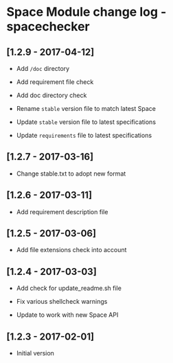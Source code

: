 # Space Module change log - spacechecker

## [1.2.9 - 2017-04-12]

+ Add `/doc` directory

+ Add requirement file check

+ Add doc directory check

* Rename `stable` version file to match latest Space

* Update `stable` version file to latest specifications

* Update `requirements` file to latest specifications


## [1.2.7 - 2017-03-16]

* Change stable.txt to adopt new format


## [1.2.6 - 2017-03-11]

+ Add requirement description file


## [1.2.5 - 2017-03-06]

+ Add file extensions check into account


## [1.2.4 - 2017-03-03]

+ Add check for update_readme.sh file

* Fix various shellcheck warnings

* Update to work with new Space API


## [1.2.3 - 2017-02-01]

+ Initial version
